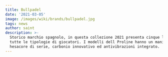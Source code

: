 ```yaml
---
title: Bullpadel
date: '2021-03-05'
image: /images/wiki/brands/bullpadel.jpg
tags: news
author: saint
description: >-
  Storico marchio spagnolo, in questa collezione 2021 presenta cinque linee, per
  tutte le tipologie di giocatori. I modelli dell Proline hanno un manico in
  hesacore di serie, carbonio innovativo ed antivibrazioni integrato.
---
```

